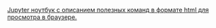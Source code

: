 [Jupyter ноутбук с описанием полезных команд в формате html для просмотра в браузере.](https://courses.openedu.ru/asset-v1:ITMOUniversity+INTROML+fall_2019_ITMO+type@asset+block@Lec_2_LinearRegression.html)
